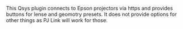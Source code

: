This Qsys plugin connects to Epson projectors via https and provides buttons for lense and geomotry presets. It does not provide options for other things as PJ Link will work for those.
